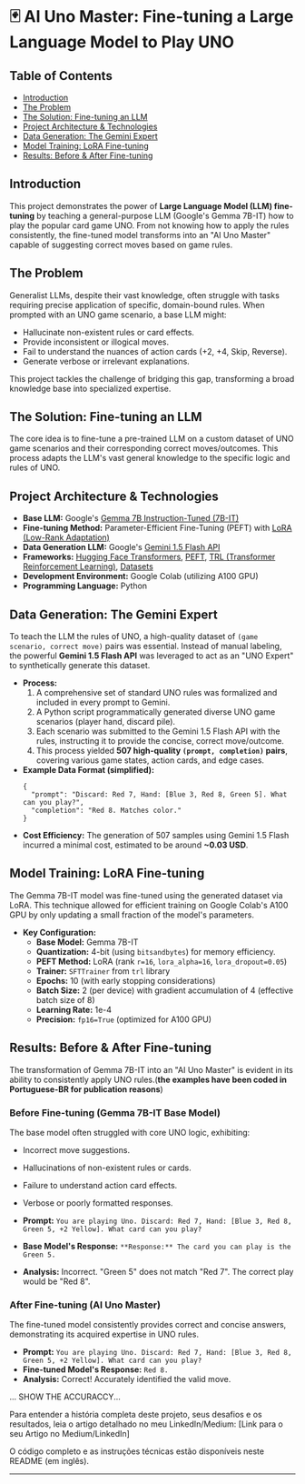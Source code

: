 # 🃏 AI Uno Master: Fine-tuning a Large Language Model to Play UNO

## Table of Contents
- [Introduction](#introduction)
- [The Problem](#the-problem)
- [The Solution: Fine-tuning an LLM](#the-solution-fine-tuning-an-llm)
- [Project Architecture & Technologies](#project-architecture--technologies)
- [Data Generation: The Gemini Expert](#data-generation-the-gemini-expert)
- [Model Training: LoRA Fine-tuning](#model-training-lora-fine-tuning)
- [Results: Before & After Fine-tuning](#results-before--after-fine-tuning)

## Introduction

This project demonstrates the power of **Large Language Model (LLM) fine-tuning** by teaching a general-purpose LLM (Google's Gemma 7B-IT) how to play the popular card game UNO. From not knowing how to apply the rules consistently, the fine-tuned model transforms into an "AI Uno Master" capable of suggesting correct moves based on game rules.

## The Problem

Generalist LLMs, despite their vast knowledge, often struggle with tasks requiring precise application of specific, domain-bound rules. When prompted with an UNO game scenario, a base LLM might:
- Hallucinate non-existent rules or card effects.
- Provide inconsistent or illogical moves.
- Fail to understand the nuances of action cards (+2, +4, Skip, Reverse).
- Generate verbose or irrelevant explanations.

This project tackles the challenge of bridging this gap, transforming a broad knowledge base into specialized expertise.

## The Solution: Fine-tuning an LLM

The core idea is to fine-tune a pre-trained LLM on a custom dataset of UNO game scenarios and their corresponding correct moves/outcomes. This process adapts the LLM's vast general knowledge to the specific logic and rules of UNO.

## Project Architecture & Technologies

- **Base LLM:** Google's [Gemma 7B Instruction-Tuned (7B-IT)](https://huggingface.co/google/gemma-7b-it)
- **Fine-tuning Method:** Parameter-Efficient Fine-Tuning (PEFT) with [LoRA (Low-Rank Adaptation)](https://arxiv.org/abs/2106.09685)
- **Data Generation LLM:** Google's [Gemini 1.5 Flash API](https://ai.google.dev/models/gemini)
- **Frameworks:** [Hugging Face Transformers](https://huggingface.co/docs/transformers/index), [PEFT](https://huggingface.co/docs/peft/index), [TRL (Transformer Reinforcement Learning)](https://huggingface.co/docs/trl/index), [Datasets](https://huggingface.co/docs/datasets/index)
- **Development Environment:** Google Colab (utilizing A100 GPU)
- **Programming Language:** Python

## Data Generation: The Gemini Expert

To teach the LLM the rules of UNO, a high-quality dataset of `(game scenario, correct move)` pairs was essential. Instead of manual labeling, the powerful **Gemini 1.5 Flash API** was leveraged to act as an "UNO Expert" to synthetically generate this dataset.

- **Process:**
    1.  A comprehensive set of standard UNO rules was formalized and included in every prompt to Gemini.
    2.  A Python script programmatically generated diverse UNO game scenarios (player hand, discard pile).
    3.  Each scenario was submitted to the Gemini 1.5 Flash API with the rules, instructing it to provide the concise, correct move/outcome.
    4.  This process yielded **507 high-quality `(prompt, completion)` pairs**, covering various game states, action cards, and edge cases.
- **Example Data Format (simplified):**
    ```
    {
      "prompt": "Discard: Red 7, Hand: [Blue 3, Red 8, Green 5]. What can you play?",
      "completion": "Red 8. Matches color."
    }
    ```
- **Cost Efficiency:** The generation of 507 samples using Gemini 1.5 Flash incurred a minimal cost, estimated to be around **~0.03 USD**.

## Model Training: LoRA Fine-tuning

The Gemma 7B-IT model was fine-tuned using the generated dataset via LoRA. This technique allowed for efficient training on Google Colab's A100 GPU by only updating a small fraction of the model's parameters.

- **Key Configuration:**
    - **Base Model:** Gemma 7B-IT
    - **Quantization:** 4-bit (using `bitsandbytes`) for memory efficiency.
    - **PEFT Method:** LoRA (rank `r=16`, `lora_alpha=16`, `lora_dropout=0.05`)
    - **Trainer:** `SFTTrainer` from `trl` library
    - **Epochs:** 10 (with early stopping considerations)
    - **Batch Size:** 2 (per device) with gradient accumulation of 4 (effective batch size of 8)
    - **Learning Rate:** 1e-4
    - **Precision:** `fp16=True` (optimized for A100 GPU)

## Results: Before & After Fine-tuning

The transformation of Gemma 7B-IT into an "AI Uno Master" is evident in its ability to consistently apply UNO rules.(**the examples have been coded in Portuguese-BR for publication reasons**)

### Before Fine-tuning (Gemma 7B-IT Base Model)

The base model often struggled with core UNO logic, exhibiting:
- Incorrect move suggestions.
- Hallucinations of non-existent rules or cards.
- Failure to understand action card effects.
- Verbose or poorly formatted responses.

- **Prompt:** `You are playing Uno. Discard: Red 7, Hand: [Blue 3, Red 8, Green 5, +2 Yellow]. What card can you play?`
- **Base Model's Response:** `**Response:** The card you can play is the Green 5.`
- **Analysis:** Incorrect. "Green 5" does not match "Red 7". The correct play would be "Red 8".

### After Fine-tuning (AI Uno Master)

The fine-tuned model consistently provides correct and concise answers, demonstrating its acquired expertise in UNO rules.
- **Prompt:** `You are playing Uno. Discard: Red 7, Hand: [Blue 3, Red 8, Green 5, +2 Yellow]. What card can you play?`
- **Fine-tuned Model's Response:** `Red 8.`
- **Analysis:** Correct! Accurately identified the valid move.

... SHOW THE ACCURACCY...



Para entender a história completa deste projeto, seus desafios e os resultados, leia o artigo detalhado no meu LinkedIn/Medium:
[Link para o seu Artigo no Medium/LinkedIn]

O código completo e as instruções técnicas estão disponíveis neste README (em inglês).

---
